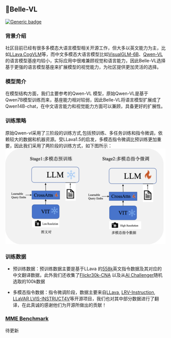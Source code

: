 
## 📝Belle-VL
[![Generic badge](https://img.shields.io/badge/🤗-Huggingface%20Repo2-green.svg)](https://huggingface.co/BELLE-2/BELLE-VL)
### 背景介绍
社区目前已经有很多多模态大语言模型相关开源工作，但大多以英文能力为主，比如[LLava](https://github.com/haotian-liu/LLaVA),[CogVLM](https://github.com/THUDM/CogVLM)等，而中文多模态大语言模型比如[VisualGLM-6B](https://github.com/THUDM/VisualGLM-6B)、[Qwen-VL](https://github.com/QwenLM/Qwen-VL)的语言模型基座均较小，实际应用中很难兼顾视觉和语言能力，因此Belle-VL选择基于更强的语言模型基座来扩展模型的视觉能力，为社区提供更加灵活的选择。

### 模型简介
在模型结构方面，我们主要参考的Qwen-VL 模型，原始Qwen-VL是基于Qwen7B模型训练而来，基座能力相对较弱，因此Belle-VL将语言模型扩展成了Qwen14B-chat，在中文语言能力和视觉能力方面可以兼顾，具备更好的扩展性。

### 训练策略
原始Qwen-vl采用了三阶段的训练方式,包括预训练、多任务训练和指令微调，依赖较大的数据和机器资源。受LLava1.5的启发，多模态指令微调比预训练更加重要，因此我们采用了两阶段的训练方式，如下图所示：
![Traing_stage](./train.png)

### 训练数据
* 预训练数据：预训练数据主要是基于LLava 的[558k](https://huggingface.co/datasets/liuhaotian/LLaVA-Pretrain)英文指令数据及其对应的中文翻译数据，此外我们还收集了[Flickr30k-CNA](https://zero.so.com/) 以及从[AI Challenger](https://tianchi.aliyun.com/dataset/145781?spm=a2c22.12282016.0.0.5c823721PG2nBW)随机选取的100k数据

* 多模态指令数据：指令微调阶段，数据主要来自[LLava](https://github.com/haotian-liu/LLaVA), [LRV-Instruction](https://github.com/FuxiaoLiu/LRV-Instruction), [LLaVAR](https://github.com/SALT-NLP/LLaVAR),[LVIS-INSTRUCT4V](https://github.com/X2FD/LVIS-INSTRUCT4V)等开源项目，我们也对其中部分数据进行了翻译，在此真诚的感谢他们为开源所做出的贡献！

### [MME Benchmark](https://github.com/BradyFU/Awesome-Multimodal-Large-Language-Models/tree/Evaluation)
待更新
